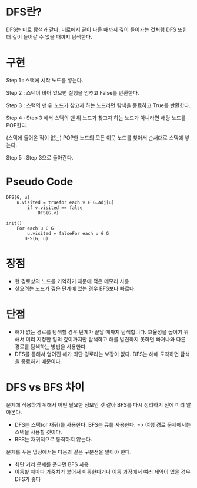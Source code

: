 # DFS란?
DFS는 미로 탐색과 같다. 미로에서 끝이 나올 때까지 깊이 들어가는 것처럼 DFS 또한 더 깊이 들어갈 수 없을 때까지 탐색한다.

# 구현
Step 1 : 스택에 시작 노드를 넣는다.

Step 2 : 스택이 비어 있으면 실행을 멈추고 False를 반환한다.

Step 3 : 스택의 맨 위 노드가 찾고자 하는 노드라면 탐색을 종료하고 True를 반환한다.

Step 4 : Step 3 에서 스택의 맨 위 노드가 찾고자 하는 노드가 아니라면 해당 노드를 POP한다.

(스택에 들어온 적이 없는) POP한 노드의 모든 이웃 노드를 찾아서 순서대로 스택에 넣는다.

Step 5 : Step 3으로 돌아간다.

#  Pseudo Code
```
DFS(G, u)
    u.visited = truefor each v ∈ G.Adj[u]
        if v.visited == false
            DFS(G,v)

init()
    For each u ∈ G
        u.visited = falseFor each u ∈ G
       DFS(G, u)

```

# 장점
* 현 경로상의 노드를 기억하기 때문에 적은 메모리 사용
* 찾으려는 노드가 깊은 단계에 있는 경우 BFS보다 빠르다.

# 단점
* 해가 없는 경로를 탐색할 경우 단계가 끝날 때까지 탐색합니다. 효율성을 높이기 위해서 미리 지정한 임의 깊이까지만 탐색하고 해를 발견하지 못하면 빠져나와 다른 경로를 탐색하는 방법을 사용한다.
* DFS를 통해서 얻어진 해가 최단 경로라는 보장이 없다. DFS는 해에 도착하면 탐색을 종료하기 때문이다.

# DFS vs BFS 차이
문제에 적용하기 위해서 어떤 필요한 정보인 것 같아 BFS를 다시 정리하기 전에 미리 알아본다.

* DFS는 스택(or 재귀)를 사용한다. BFS는 큐를 사용한다. => 여행 경로 문제에서는 스택을 사용할 것이다.
* BFS는 재귀적으로 동작하지 않는다.

문제를 푸는 입장에서는 다음과 같은 구분점을 알아야 한다.

* 최단 거리 문제를 푼다면 BFS 사용
* 이동할 때마다 가중치가 붙어서 이동한다거나 이동 과정에서 여러 제약이 있을 경우 DFS가 좋다

